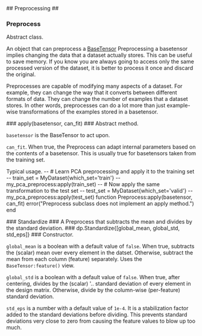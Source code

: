 <a name="dp.Preprocess"/>
## Preprocessing ##

### Preprocess ###
Abstract class.

An object that can preprocess a [BaseTensor](data/#dp.BaseTensor)
Preprocessing a basetensor implies changing the data that
a dataset actually stores. This can be useful to save
memory. If you know you are always going to access only
the same processed version of the dataset, it is better
to process it once and discard the original.

Preprocesses are capable of modifying many aspects of
a dataset. For example, they can change the way that it
converts between different formats of data. They can
change the number of examples that a dataset stores.
In other words, preprocesses can do a lot more than
just example-wise transformations of the examples stored
in a basetensor.

<a name="dp.Preprocess.apply"/>
### apply(basetensor, can_fit) ###
Abstract method.

`basetensor` is the BaseTensor to act upon.

`can_fit`. When true, the Preprocess can adapt internal parameters based on the contents of a basetensor.
This is usually true for basetensors taken from the training set. 

Typical usage.
--    # Learn PCA preprocessing and apply it to the training set
--    train_set = MyDataset{which_set='train'}
--    my_pca_preprocess:apply(train_set)
--    # Now apply the same transformation to the test set
--    test_set = MyDataset{which_set='valid'}
--    my_pca_preprocess:apply(test_set)
function Preprocess:apply(basetensor, can_fit)
   error("Preprocess subclass does not implement an apply method.")
end 

<a name="dp.Standardize"/>
### Standardize ###
A Preprocess that subtracts the mean and divides by the standard deviation.

<a name="dp.Standardize.__init"/>
### dp.Standardize{[global_mean, global_std, std_eps]} ###
Constructor.

`global_mean` is a boolean with a default value of `false`. When true, subtracts the (scalar) mean over every element in the datset. Otherwise, subtract the mean from each column (feature) separately. Uses the `BaseTensor:feature()` view.

`global_std` is a boolean with a default value of `false`. When true, after centering, divides by the (scalar) '..
standard deviation of every element in the design matrix. Otherwise, divide by the column-wise (per-feature) standard deviation.

`std_eps` is a number with a default value of `1e-4`. It is a stabilization factor added to the standard deviations before dividing. This prevents standard deviations very close to zero from causing the feature values to blow up too much.
